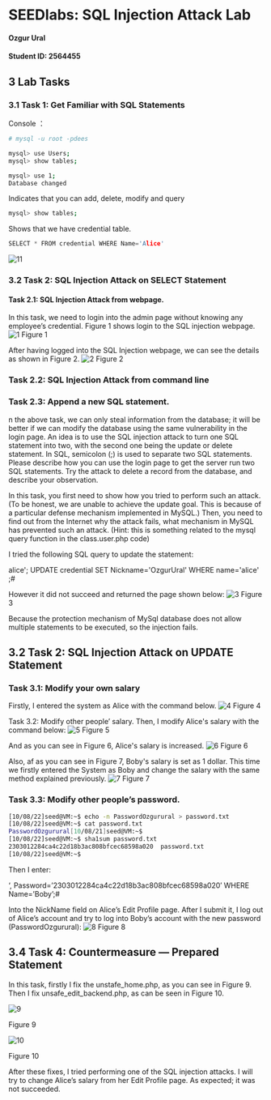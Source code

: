 # SEEDlabs: SQL Injection Attack Lab

#### Ozgur Ural
#### Student ID: 2564455

## 3 Lab Tasks

### 3.1 Task 1: Get Familiar with SQL Statements

Console ：
```sh
# mysql -u root -pdees
```
```sh
mysql> use Users;
mysql> show tables;
```

```sh
mysql> use 1;
Database changed
```
Indicates that you can add, delete, modify and query

```sh
mysql> show tables;
```
Shows that we have credential table.

```c
SELECT * FROM credential WHERE Name='Alice'
```

![11](./lab3-screenshots/11.png)

### 3.2 Task 2: SQL Injection Attack on SELECT Statement
#### Task 2.1: SQL Injection Attack from webpage. 
In this task, we need to login into the admin page without knowing any employee’s credential. Figure 1 shows
login to the SQL injection webpage.
![1](./lab3-screenshots/1.png)
Figure 1 

After having logged into the SQL Injection webpage, we can see the details as shown in Figure 2.
![2](./lab3-screenshots/2.png)
Figure 2 


### Task 2.2: SQL Injection Attack from command line 


### Task 2.3: Append a new SQL statement. 
n the above task, we can only steal information from the database; it will be better if we can modify the database using the same vulnerability in the login page. An idea is to use the SQL injection attack to turn one SQL statement into two, with the second one being the update or delete statement. In SQL, semicolon (;) is used to separate two SQL statements. Please describe how you can use the login page to get the server run two SQL statements. Try the attack to delete a record from the database, and describe your observation.

In this task, you first need to show how you tried to perform such an attack. (To be honest, we are unable to achieve the update goal. This is because of a particular defense mechanism implemented in MySQL.) Then, you need to find out from the Internet why the attack fails, what mechanism in MySQL has prevented such an attack. (Hint: this is something related to the mysql query function in the class.user.php code)

I tried the following SQL query to update the statement:

alice'; UPDATE credential SET Nickname='OzgurUral' WHERE name='alice' ;#

However it did not succeed and returned the page shown below:
![3](./lab3-screenshots/3.png)
Figure 3 

Because the protection mechanism of MySql database does not allow multiple statements to be executed, so the injection fails.


## 3.2 Task 2: SQL Injection Attack on UPDATE Statement
### Task 3.1: Modify your own salary
Firstly, I entered the system as Alice with the command below.
![4](./lab3-screenshots/4.png)
Figure 4

Task 3.2: Modify other people’ salary. 
Then, I modify Alice's salary with the command below:
![5](./lab3-screenshots/5.png)
Figure 5

And as you can see in Figure 6, Alice's salary is increased.
![6](./lab3-screenshots/6.png)
Figure 6

Also, af as you can see in Figure 7, Boby's salary is set as 1 dollar. This time we firstly entered the System as Boby and change the salary with the same method explained previously.
![7](./lab3-screenshots/7.png)
Figure 7

### Task 3.3: Modify other people’s password.

```sh
[10/08/22]seed@VM:~$ echo -n PasswordOzgurural > password.txt
[10/08/22]seed@VM:~$ cat password.txt
PasswordOzgurural[10/08/21]seed@VM:~$ 
[10/08/22]seed@VM:~$ sha1sum password.txt
2303012284ca4c22d18b3ac808bfcec68598a020  password.txt
[10/08/22]seed@VM:~$ 
```
Then I enter:

‘, Password=’2303012284ca4c22d18b3ac808bfcec68598a020′ WHERE Name=’Boby’;#

Into the NickName field on Alice’s Edit Profile page.
After I submit it, I log out of Alice’s account and try to log into Boby’s account with the new password (PasswordOzgurural):
![8](./lab3-screenshots/8.png)
Figure 8

## 3.4 Task 4: Countermeasure — Prepared Statement


In this task, firstly I fix the unstafe_home.php, as you can see in Figure 9. Then I fix unsafe_edit_backend.php, as can be seen in Figure 10.

![9](./lab3-screenshots/9.png)

Figure 9

![10](./lab3-screenshots/10.png)

Figure 10

After these fixes, I tried performing one of the SQL injection attacks. I will try to change Alice’s salary from her Edit Profile page. As expected; it was not succeeded.



